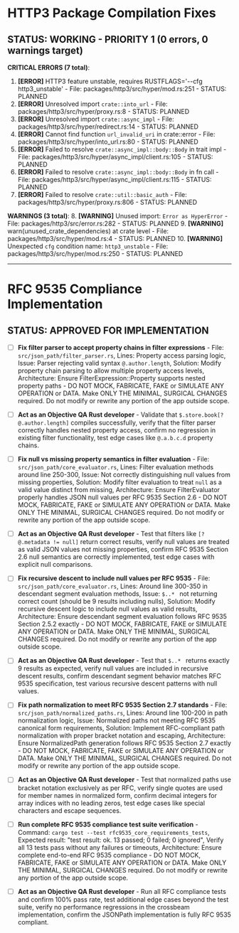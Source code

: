 # HTTP3 Package Compilation Fixes

## STATUS: WORKING - PRIORITY 1 (0 errors, 0 warnings target)

**CRITICAL ERRORS (7 total)**:
1. **[ERROR]** HTTP3 feature unstable, requires RUSTFLAGS='--cfg http3_unstable' - File: packages/http3/src/hyper/mod.rs:251 - STATUS: PLANNED
2. **[ERROR]** Unresolved import `crate::into_url` - File: packages/http3/src/hyper/proxy.rs:8 - STATUS: PLANNED  
3. **[ERROR]** Unresolved import `crate::async_impl` - File: packages/http3/src/hyper/redirect.rs:14 - STATUS: PLANNED
4. **[ERROR]** Cannot find function `url_invalid_uri` in crate::error - File: packages/http3/src/hyper/into_url.rs:80 - STATUS: PLANNED
5. **[ERROR]** Failed to resolve `crate::async_impl::body::Body` in trait impl - File: packages/http3/src/hyper/async_impl/client.rs:105 - STATUS: PLANNED
6. **[ERROR]** Failed to resolve `crate::async_impl::body::Body` in fn call - File: packages/http3/src/hyper/async_impl/client.rs:115 - STATUS: PLANNED  
7. **[ERROR]** Failed to resolve `crate::util::basic_auth` - File: packages/http3/src/hyper/proxy.rs:806 - STATUS: PLANNED

**WARNINGS (3 total)**:
8. **[WARNING]** Unused import: `Error as HyperError` - File: packages/http3/src/error.rs:282 - STATUS: PLANNED
9. **[WARNING]** warn(unused_crate_dependencies) at crate level - File: packages/http3/src/hyper/mod.rs:4 - STATUS: PLANNED
10. **[WARNING]** Unexpected `cfg` condition name: `http3_unstable` - File: packages/http3/src/hyper/mod.rs:250 - STATUS: PLANNED

---

# RFC 9535 Compliance Implementation

## STATUS: APPROVED FOR IMPLEMENTATION

- [ ] **Fix filter parser to accept property chains in filter expressions** - File: `src/json_path/filter_parser.rs`, Lines: Property access parsing logic, Issue: Parser rejecting valid syntax `@.author.length`, Solution: Modify property chain parsing to allow multiple property access levels, Architecture: Ensure FilterExpression::Property supports nested property paths - DO NOT MOCK, FABRICATE, FAKE or SIMULATE ANY OPERATION or DATA. Make ONLY THE MINIMAL, SURGICAL CHANGES required. Do not modify or rewrite any portion of the app outside scope.

- [ ] **Act as an Objective QA Rust developer** - Validate that `$.store.book[?@.author.length]` compiles successfully, verify that the filter parser correctly handles nested property access, confirm no regression in existing filter functionality, test edge cases like `@.a.b.c.d` property chains.

- [ ] **Fix null vs missing property semantics in filter evaluation** - File: `src/json_path/core_evaluator.rs`, Lines: Filter evaluation methods around line 250-300, Issue: Not correctly distinguishing null values from missing properties, Solution: Modify filter evaluation to treat `null` as a valid value distinct from missing, Architecture: Ensure FilterEvaluator properly handles JSON null values per RFC 9535 Section 2.6 - DO NOT MOCK, FABRICATE, FAKE or SIMULATE ANY OPERATION or DATA. Make ONLY THE MINIMAL, SURGICAL CHANGES required. Do not modify or rewrite any portion of the app outside scope.

- [ ] **Act as an Objective QA Rust developer** - Test that filters like `[?@.metadata != null]` return correct results, verify null values are treated as valid JSON values not missing properties, confirm RFC 9535 Section 2.6 null semantics are correctly implemented, test edge cases with explicit null comparisons.

- [ ] **Fix recursive descent to include null values per RFC 9535** - File: `src/json_path/core_evaluator.rs`, Lines: Around line 300-350 in descendant segment evaluation methods, Issue: `$..* ` not returning correct count (should be 9 results including nulls), Solution: Modify recursive descent logic to include null values as valid results, Architecture: Ensure descendant segment evaluation follows RFC 9535 Section 2.5.2 exactly - DO NOT MOCK, FABRICATE, FAKE or SIMULATE ANY OPERATION or DATA. Make ONLY THE MINIMAL, SURGICAL CHANGES required. Do not modify or rewrite any portion of the app outside scope.

- [ ] **Act as an Objective QA Rust developer** - Test that `$..* ` returns exactly 9 results as expected, verify null values are included in recursive descent results, confirm descendant segment behavior matches RFC 9535 specification, test various recursive descent patterns with null values.

- [ ] **Fix path normalization to meet RFC 9535 Section 2.7 standards** - File: `src/json_path/normalized_paths.rs`, Lines: Around line 100-200 in path normalization logic, Issue: Normalized paths not meeting RFC 9535 canonical form requirements, Solution: Implement RFC-compliant path normalization with proper bracket notation and escaping, Architecture: Ensure NormalizedPath generation follows RFC 9535 Section 2.7 exactly - DO NOT MOCK, FABRICATE, FAKE or SIMULATE ANY OPERATION or DATA. Make ONLY THE MINIMAL, SURGICAL CHANGES required. Do not modify or rewrite any portion of the app outside scope.

- [ ] **Act as an Objective QA Rust developer** - Test that normalized paths use bracket notation exclusively as per RFC, verify single quotes are used for member names in normalized form, confirm decimal integers for array indices with no leading zeros, test edge cases like special characters and escape sequences.

- [ ] **Run complete RFC 9535 compliance test suite verification** - Command: `cargo test --test rfc9535_core_requirements_tests`, Expected result: "test result: ok. 13 passed; 0 failed; 0 ignored", Verify all 13 tests pass without any failures or timeouts, Architecture: Ensure complete end-to-end RFC 9535 compliance - DO NOT MOCK, FABRICATE, FAKE or SIMULATE ANY OPERATION or DATA. Make ONLY THE MINIMAL, SURGICAL CHANGES required. Do not modify or rewrite any portion of the app outside scope.

- [ ] **Act as an Objective QA Rust developer** - Run all RFC compliance tests and confirm 100% pass rate, test additional edge cases beyond the test suite, verify no performance regressions in the crossbeam implementation, confirm the JSONPath implementation is fully RFC 9535 compliant.